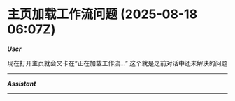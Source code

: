 <!-- Generated by SpecStory -->

# 主页加载工作流问题 (2025-08-18 06:07Z)

_**User**_

现在打开主页就会又卡在“正在加载工作流...” 这个就是之前对话中还未解决的问题

---

_**Assistant**_



---


